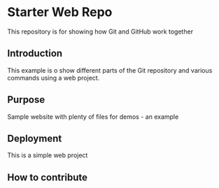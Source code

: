 # Starter Web Repo

This repository is for showing how Git and GitHub work together

## Introduction

This example is o show different parts of the Git repository and various commands using a web project.

## Purpose

Sample website with plenty of files for demos - an example 

## Deployment

This is a simple web project

## How to contribute